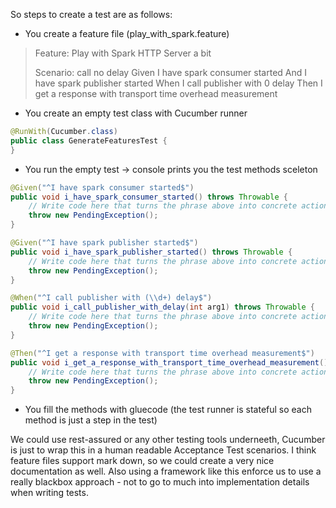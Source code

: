 So steps to create a test are as follows:

- You create a feature file (play_with_spark.feature)

> Feature: Play with Spark HTTP Server a bit
>
>  Scenario: call no delay
>    Given I have spark consumer started
>    And I have spark publisher started
>    When I call publisher with 0 delay
>    Then I get a response with transport time overhead measurement


- You create an empty test class with Cucumber runner

```java
@RunWith(Cucumber.class)
public class GenerateFeaturesTest {
}
```

- You run the empty test -> console prints you the test methods sceleton

```java
@Given("^I have spark consumer started$")
public void i_have_spark_consumer_started() throws Throwable {
    // Write code here that turns the phrase above into concrete actions
    throw new PendingException();
}

@Given("^I have spark publisher started$")
public void i_have_spark_publisher_started() throws Throwable {
    // Write code here that turns the phrase above into concrete actions
    throw new PendingException();
}

@When("^I call publisher with (\\d+) delay$")
public void i_call_publisher_with_delay(int arg1) throws Throwable {
    // Write code here that turns the phrase above into concrete actions
    throw new PendingException();
}

@Then("^I get a response with transport time overhead measurement$")
public void i_get_a_response_with_transport_time_overhead_measurement() throws Throwable {
    // Write code here that turns the phrase above into concrete actions
    throw new PendingException();
}
```

- You fill the methods with gluecode (the test runner is stateful so each method is just a step in the test)

We could use rest-assured or any other testing tools underneeth, Cucumber is just to wrap this in a human readable Acceptance Test
scenarios. I think feature files support mark down, so we could create a very nice documentation as well. Also using a framework like
this enforce us to use a really blackbox approach - not to go to much into implementation details when writing tests.